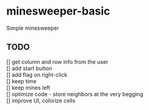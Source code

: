 # minesweeper-basic
Simple minesweeper
## TODO
[] get column and row info from the user </br>
[] add start button </br>
[] add flag on right-click </br>
[] keep time </br>
[] keep mines left </br>
[] optimize code - store neighbors at the very begging </br>
[] improve UI, colorize cells </br>
